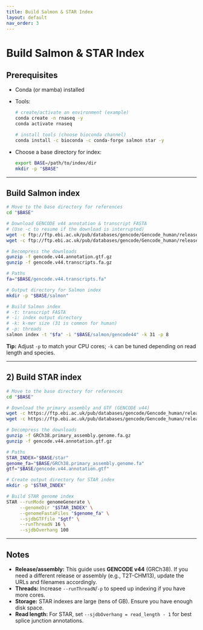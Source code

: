 ```yaml
---
title: Build Salmon & STAR Index
layout: default
nav_order: 3
---
```


# Build Salmon & STAR Index

## Prerequisites

- Conda (or mamba) installed
- Tools:
  ```bash
  # create/activate an environment (example)
  conda create -n rnaseq -y
  conda activate rnaseq

  # install tools (choose bioconda channel)
  conda install -c bioconda -c conda-forge salmon star -y
  ```

- Choose a base directory for index:
  ```bash
  export BASE=/path/to/index/dir
  mkdir -p "$BASE"
  ```

---

## Build Salmon index

```bash
# Move to the base directory for references
cd "$BASE"

# Download GENCODE v44 annotation & transcript FASTA
# (Use -c to resume if the download is interrupted)
wget -c ftp://ftp.ebi.ac.uk/pub/databases/gencode/Gencode_human/release_44/gencode.v44.annotation.gtf.gz
wget -c ftp://ftp.ebi.ac.uk/pub/databases/gencode/Gencode_human/release_44/gencode.v44.transcripts.fa.gz

# Decompress the downloads
gunzip -f gencode.v44.annotation.gtf.gz
gunzip -f gencode.v44.transcripts.fa.gz

# Paths
fa="$BASE/gencode.v44.transcripts.fa"

# Output directory for Salmon index
mkdir -p "$BASE/salmon"

# Build Salmon index
# -t: transcript FASTA
# -i: index output directory
# -k: k-mer size (31 is common for human)
# -p: threads
salmon index -t "$fa" -i "$BASE/salmon/gencode44" -k 31 -p 8
```

**Tip:** Adjust `-p` to match your CPU cores; `-k` can be tuned depending on read length and species.

---

## 2) Build STAR index

```bash
# Move to the base directory for references
cd "$BASE"

# Download the primary assembly and GTF (GENCODE v44)
wget -c https://ftp.ebi.ac.uk/pub/databases/gencode/Gencode_human/release_44/GRCh38.primary_assembly.genome.fa.gz
wget -c https://ftp.ebi.ac.uk/pub/databases/gencode/Gencode_human/release_44/gencode.v44.annotation.gtf.gz

# Decompress the downloads
gunzip -f GRCh38.primary_assembly.genome.fa.gz
gunzip -f gencode.v44.annotation.gtf.gz

# Paths
STAR_INDEX="$BASE/star"
genome_fa="$BASE/GRCh38.primary_assembly.genome.fa"
gtf="$BASE/gencode.v44.annotation.gtf"

# Create output directory for STAR index
mkdir -p "$STAR_INDEX"

# Build STAR genome index
STAR --runMode genomeGenerate \
     --genomeDir "$STAR_INDEX" \
     --genomeFastaFiles "$genome_fa" \
     --sjdbGTFfile "$gtf" \
     --runThreadN 16 \
     --sjdbOverhang 100
```

---

## Notes

- **Release/assembly:** This guide uses **GENCODE v44** (GRCh38). If you need a different release or assembly (e.g., T2T-CHM13), update the URLs and filenames accordingly.
- **Threads:** Increase `--runThreadN`/`-p` to speed up indexing if you have more cores.
- **Storage:** STAR indexes are large (tens of GB). Ensure you have enough disk space.
- **Read length:** For STAR, set `--sjdbOverhang = read_length - 1` for best splice junction annotations.
